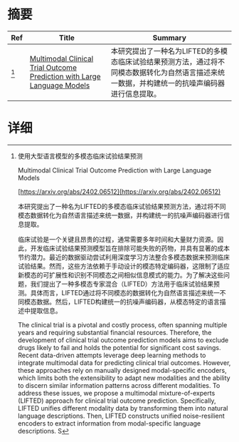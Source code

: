 # 摘要

| Ref | Title | Summary |
| --- | --- | --- |
| [^1] | [Multimodal Clinical Trial Outcome Prediction with Large Language Models](https://arxiv.org/abs/2402.06512) | 本研究提出了一种名为LIFTED的多模态临床试验结果预测方法，通过将不同模态数据转化为自然语言描述来统一数据，并构建统一的抗噪声编码器进行信息提取。 |

# 详细

[^1]: 使用大型语言模型的多模态临床试验结果预测

    Multimodal Clinical Trial Outcome Prediction with Large Language Models

    [https://arxiv.org/abs/2402.06512](https://arxiv.org/abs/2402.06512)

    本研究提出了一种名为LIFTED的多模态临床试验结果预测方法，通过将不同模态数据转化为自然语言描述来统一数据，并构建统一的抗噪声编码器进行信息提取。

    

    临床试验是一个关键且昂贵的过程，通常需要多年时间和大量财力资源。因此，开发临床试验结果预测模型旨在排除可能失败的药物，并具有显著的成本节约潜力。最近的数据驱动尝试利用深度学习方法整合多模态数据来预测临床试验结果。然而，这些方法依赖于手动设计的模态特定编码器，这限制了适应新模态的可扩展性和识别不同模态之间相似信息模式的能力。为了解决这些问题，我们提出了一种多模态专家混合（LIFTED）方法用于临床试验结果预测。具体而言，LIFTED通过将不同模态的数据转化为自然语言描述来统一不同模态数据。然后，LIFTED构建统一的抗噪声编码器，从模态特定的语言描述中提取信息。

    The clinical trial is a pivotal and costly process, often spanning multiple years and requiring substantial financial resources. Therefore, the development of clinical trial outcome prediction models aims to exclude drugs likely to fail and holds the potential for significant cost savings. Recent data-driven attempts leverage deep learning methods to integrate multimodal data for predicting clinical trial outcomes. However, these approaches rely on manually designed modal-specific encoders, which limits both the extensibility to adapt new modalities and the ability to discern similar information patterns across different modalities. To address these issues, we propose a multimodal mixture-of-experts (LIFTED) approach for clinical trial outcome prediction. Specifically, LIFTED unifies different modality data by transforming them into natural language descriptions. Then, LIFTED constructs unified noise-resilient encoders to extract information from modal-specific language descriptions. S
    

